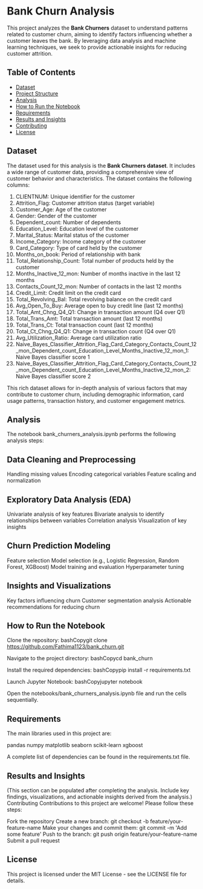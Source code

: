 # Bank Churn Analysis

This project analyzes the **Bank Churners** dataset to understand patterns related to customer churn, aiming to identify factors influencing whether a customer leaves the bank. By leveraging data analysis and machine learning techniques, we seek to provide actionable insights for reducing customer attrition.

## Table of Contents
- [Dataset](#dataset)
- [Project Structure](#project-structure)
- [Analysis](#analysis)
- [How to Run the Notebook](#how-to-run-the-notebook)
- [Requirements](#requirements)
- [Results and Insights](#results-and-insights)
- [Contributing](#contributing)
- [License](#license)

## Dataset

The dataset used for this analysis is the **Bank Churners dataset**. It includes a wide range of customer data, providing a comprehensive view of customer behavior and characteristics. The dataset contains the following columns:

1. CLIENTNUM: Unique identifier for the customer
2. Attrition_Flag: Customer attrition status (target variable)
3. Customer_Age: Age of the customer
4. Gender: Gender of the customer
5. Dependent_count: Number of dependents
6. Education_Level: Education level of the customer
7. Marital_Status: Marital status of the customer
8. Income_Category: Income category of the customer
9. Card_Category: Type of card held by the customer
10. Months_on_book: Period of relationship with bank
11. Total_Relationship_Count: Total number of products held by the customer
12. Months_Inactive_12_mon: Number of months inactive in the last 12 months
13. Contacts_Count_12_mon: Number of contacts in the last 12 months
14. Credit_Limit: Credit limit on the credit card
15. Total_Revolving_Bal: Total revolving balance on the credit card
16. Avg_Open_To_Buy: Average open to buy credit line (last 12 months)
17. Total_Amt_Chng_Q4_Q1: Change in transaction amount (Q4 over Q1)
18. Total_Trans_Amt: Total transaction amount (last 12 months)
19. Total_Trans_Ct: Total transaction count (last 12 months)
20. Total_Ct_Chng_Q4_Q1: Change in transaction count (Q4 over Q1)
21. Avg_Utilization_Ratio: Average card utilization ratio
22. Naive_Bayes_Classifier_Attrition_Flag_Card_Category_Contacts_Count_12_mon_Dependent_count_Education_Level_Months_Inactive_12_mon_1: Naive Bayes classifier score 1
23. Naive_Bayes_Classifier_Attrition_Flag_Card_Category_Contacts_Count_12_mon_Dependent_count_Education_Level_Months_Inactive_12_mon_2: Naive Bayes classifier score 2

This rich dataset allows for in-depth analysis of various factors that may contribute to customer churn, including demographic information, card usage patterns, transaction history, and customer engagement metrics.

## Analysis
The notebook bank_churners_analysis.ipynb performs the following analysis steps:

## Data Cleaning and Preprocessing

Handling missing values
Encoding categorical variables
Feature scaling and normalization


## Exploratory Data Analysis (EDA)

Univariate analysis of key features
Bivariate analysis to identify relationships between variables
Correlation analysis
Visualization of key insights


## Churn Prediction Modeling

Feature selection
Model selection (e.g., Logistic Regression, Random Forest, XGBoost)
Model training and evaluation
Hyperparameter tuning


## Insights and Visualizations

Key factors influencing churn
Customer segmentation analysis
Actionable recommendations for reducing churn



## How to Run the Notebook

Clone the repository:
bashCopygit clone https://github.com/Fathima1123/bank_churn.git

Navigate to the project directory:
bashCopycd bank_churn

Install the required dependencies:
bashCopypip install -r requirements.txt

Launch Jupyter Notebook:
bashCopyjupyter notebook

Open the notebooks/bank_churners_analysis.ipynb file and run the cells sequentially.

## Requirements
The main libraries used in this project are:

pandas
numpy
matplotlib
seaborn
scikit-learn
xgboost

A complete list of dependencies can be found in the requirements.txt file.
## Results and Insights
(This section can be populated after completing the analysis. Include key findings, visualizations, and actionable insights derived from the analysis.)
Contributing
Contributions to this project are welcome! Please follow these steps:

Fork the repository
Create a new branch: git checkout -b feature/your-feature-name
Make your changes and commit them: git commit -m 'Add some feature'
Push to the branch: git push origin feature/your-feature-name
Submit a pull request

## License
This project is licensed under the MIT License - see the LICENSE file for details.
